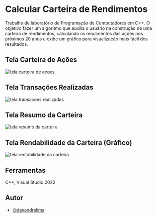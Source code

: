 # Calcular Carteira de Rendimentos

Trabalho de laboratório de Programação de Computadores em C++. O objetivo fazer um algoritmo que auxilia o usuário
na construção de uma carteira de rendimentos, calculando os rendimentos das ações nos próximos 20 anos e exibe um 
gráfico para visualização mais fácil dos resultados.

## Tela Carteira de Ações
![tela carteira de acoes](https://github.com/devandrelima/rendimento-acoes/assets/141466018/a2a27357-b48e-4a90-bac9-4175975be7a4)

## Tela Transações Realizadas
![tela transacoes realizadas](https://github.com/devandrelima/rendimento-acoes/assets/141466018/33f9182a-5b5b-48ca-bd53-76dbb930c390)

## Tela Resumo da Carteira
![tela resumo da carteira](https://github.com/devandrelima/rendimento-acoes/assets/141466018/fedca115-7c70-4599-8e1d-379fe203502d)

## Tela Rendabilidade da Carteira (Gráfico)
![tela rentabilidade da carteira](https://github.com/devandrelima/rendimento-acoes/assets/141466018/ef17deb5-e95a-45c1-9302-bb050a9040ea)

## Ferramentas
C++, Visual Studio 2022

## Autor

- [@devandrelima](https://github.com/devandrelima)
